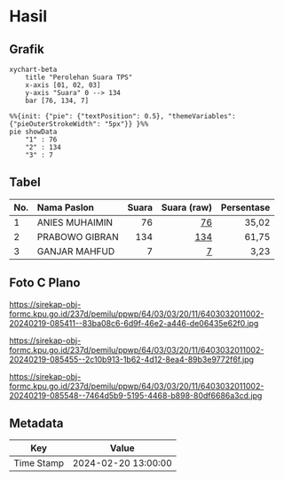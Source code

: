 # Hasil

## Grafik

```mermaid
xychart-beta
    title "Perolehan Suara TPS"
    x-axis [01, 02, 03]
    y-axis "Suara" 0 --> 134
    bar [76, 134, 7]
```

```mermaid
%%{init: {"pie": {"textPosition": 0.5}, "themeVariables": {"pieOuterStrokeWidth": "5px"}} }%%
pie showData
    "1" : 76
    "2" : 134
    "3" : 7
```

## Tabel

| No. | Nama Paslon    | Suara | Suara (raw) | Persentase |
|:--- |:-------------- | -----:| -----------:| ----------:|
| 1   | ANIES MUHAIMIN | 76    | [76][p-1]   | 35,02      |
| 2   | PRABOWO GIBRAN | 134   | [134][p-2]  | 61,75      |
| 3   | GANJAR MAHFUD  | 7     | [7][p-3]    | 3,23       |


[p-1]: https://github.com/gigit-pemilu/pemilu-2024-64-kalimantan-timur/blob/main/pilpres/hitung-suara/sub/64-kalimantan-timur/sub/03-berau/sub/03-sambaliung/sub/2011-gurimbang/sub/002-tps/sub/paslon-1.txt
[p-2]: https://github.com/gigit-pemilu/pemilu-2024-64-kalimantan-timur/blob/main/pilpres/hitung-suara/sub/64-kalimantan-timur/sub/03-berau/sub/03-sambaliung/sub/2011-gurimbang/sub/002-tps/sub/paslon-2.txt
[p-3]: https://github.com/gigit-pemilu/pemilu-2024-64-kalimantan-timur/blob/main/pilpres/hitung-suara/sub/64-kalimantan-timur/sub/03-berau/sub/03-sambaliung/sub/2011-gurimbang/sub/002-tps/sub/paslon-3.txt

## Foto C Plano

https://sirekap-obj-formc.kpu.go.id/237d/pemilu/ppwp/64/03/03/20/11/6403032011002-20240219-085411--83ba08c6-6d9f-46e2-a446-de06435e62f0.jpg

https://sirekap-obj-formc.kpu.go.id/237d/pemilu/ppwp/64/03/03/20/11/6403032011002-20240219-085455--2c10b913-1b62-4d12-8ea4-89b3e9772f6f.jpg

https://sirekap-obj-formc.kpu.go.id/237d/pemilu/ppwp/64/03/03/20/11/6403032011002-20240219-085548--7464d5b9-5195-4468-b898-80df6686a3cd.jpg


## Metadata

| Key        | Value               |
| ---------- | ------------------- |
| Time Stamp | 2024-02-20 13:00:00 |



